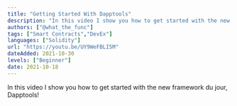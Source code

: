 ```yaml
---
title: "Getting Started With Dapptools"
description: "In this video I show you how to get started with the new framework du jour, Dapptools!"
authors: ["@what_the_func"]
tags: ["Smart Contracts","DevEx"]
languages: ["Solidity"]
url: "https://youtu.be/UY9WeFBLI5M"
dateAdded: 2021-10-30
levels: ["Beginner"]
date: 2021-10-18
---
```


In this video I show you how to get started with the new framework du jour, Dapptools!